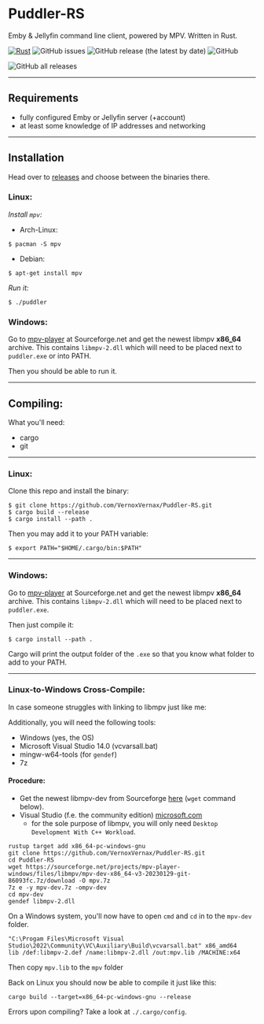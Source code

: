 # Puddler-RS

Emby & Jellyfin command line client, powered by MPV. Written in Rust.

[![Rust](https://github.com/Vernoxvernax/Puddler-RS/actions/workflows/tag_release.yml/badge.svg)](https://github.com/Vernoxvernax/Puddler-RS/actions/workflows/tag_release.yml)
![GitHub issues](https://img.shields.io/github/issues/Vernoxvernax/Puddler-RS)
![GitHub release (the latest by date)](https://img.shields.io/github/v/release/Vernoxvernax/Puddler-RS)
![GitHub](https://img.shields.io/github/license/Vernoxvernax/Puddler-RS)

![GitHub all releases](https://img.shields.io/github/downloads/Vernoxvernax/Puddler-RS/total)

___

## Requirements

* fully configured Emby or Jellyfin server (+account)
* at least some knowledge of IP addresses and networking

___

## Installation

Head over to [releases](https://github.com/VernoxVernax/Puddler-RS/releases) and choose between the binaries there.

### Linux:

*Install `mpv`:*

+ Arch-Linux:
```
$ pacman -S mpv
```
+ Debian:
```
$ apt-get install mpv
```

*Run it:*
```
$ ./puddler
```

### Windows:

Go to [mpv-player](https://sourceforge.net/projects/mpv-player-windows/files/libmpv/) at Sourceforge.net and get the newest libmpv **x86_64** archive. This contains `libmpv-2.dll` which will need to be placed next to `puddler.exe` or into PATH.

Then you should be able to run it.

___

## Compiling:

What you'll need:

* cargo
* git

___

### Linux:

Clone this repo and install the binary:
```
$ git clone https://github.com/VernoxVernax/Puddler-RS.git
$ cargo build --release
$ cargo install --path .
```
Then you may add it to your PATH variable:
```
$ export PATH="$HOME/.cargo/bin:$PATH"
```

___

### Windows:

Go to [mpv-player](https://sourceforge.net/projects/mpv-player-windows/files/libmpv/) at Sourceforge.net and get the newest libmpv **x86_64** archive. This contains `libmpv-2.dll` which will need to be placed next to `puddler.exe`.

Then just compile it:
```
$ cargo install --path .
```

Cargo will print the output folder of the `.exe` so that you know what folder to add to your PATH.

___

### Linux-to-Windows Cross-Compile:

In case someone struggles with linking to libmpv just like me:

Additionally, you will need the following tools:
+ Windows (yes, the OS)
+ Microsoft Visual Studio 14.0 (vcvarsall.bat)
+ mingw-w64-tools (for `gendef`)
+ 7z

#### **Procedure:**

+ Get the newest libmpv-dev from Sourceforge [here](https://sourceforge.net/projects/mpv-player-windows/files/libmpv/) (`wget` command below).
+ Visual Studio (f.e. the community edition) [microsoft.com](https://visualstudio.microsoft.com/vs/features/cplusplus)
    + for the sole purpose of libmpv, you will only need `Desktop Development With C++ Workload`.


```
rustup target add x86_64-pc-windows-gnu
git clone https://github.com/VernoxVernax/Puddler-RS.git
cd Puddler-RS
wget https://sourceforge.net/projects/mpv-player-windows/files/libmpv/mpv-dev-x86_64-v3-20230129-git-86093fc.7z/download -O mpv.7z
7z e -y mpv-dev.7z -ompv-dev
cd mpv-dev
gendef libmpv-2.dll
```

On a Windows system, you'll now have to open `cmd` and `cd` in to the `mpv-dev` folder.

```
"C:\Progam Files\Microsoft Visual Studio\2022\Community\VC\Auxiliary\Build\vcvarsall.bat" x86_amd64
lib /def:libmpv-2.def /name:libmpv-2.dll /out:mpv.lib /MACHINE:x64
```
Then copy `mpv.lib` to the `mpv` folder


Back on Linux you should now be able to compile it just like this:
```
cargo build --target=x86_64-pc-windows-gnu --release
```

Errors upon compiling? Take a look at `./.cargo/config`.

